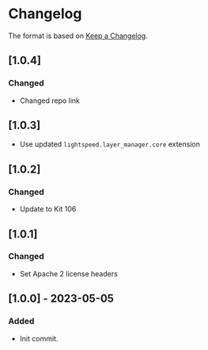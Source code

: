 # Changelog
The format is based on [Keep a Changelog](https://keepachangelog.com/en/1.0.0/).

## [1.0.4]
### Changed
- Changed repo link

## [1.0.3]
- Use updated `lightspeed.layer_manager.core` extension

## [1.0.2]
### Changed
- Update to Kit 106

## [1.0.1]
### Changed
- Set Apache 2 license headers

## [1.0.0] - 2023-05-05
### Added
- Init commit.
